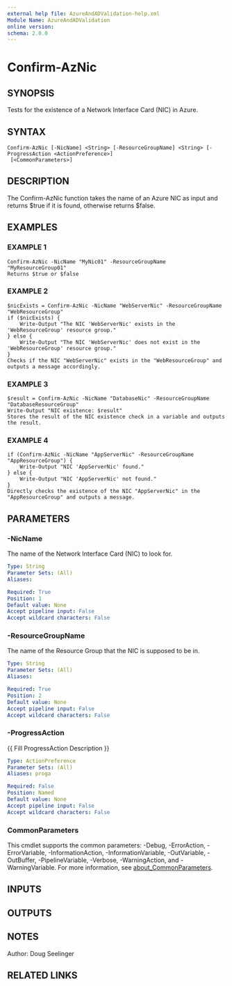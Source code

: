 ```yaml
---
external help file: AzureAndADValidation-help.xml
Module Name: AzureAndADValidation
online version:
schema: 2.0.0
---
```


# Confirm-AzNic

## SYNOPSIS
Tests for the existence of a Network Interface Card (NIC) in Azure.

## SYNTAX

```
Confirm-AzNic [-NicName] <String> [-ResourceGroupName] <String> [-ProgressAction <ActionPreference>]
 [<CommonParameters>]
```

## DESCRIPTION
The Confirm-AzNic function takes the name of an Azure NIC as input and returns $true if it is found,
otherwise returns $false.

## EXAMPLES

### EXAMPLE 1
```
Confirm-AzNic -NicName "MyNic01" -ResourceGroupName "MyResourceGroup01"
Returns $true or $false
```

### EXAMPLE 2
```
$nicExists = Confirm-AzNic -NicName "WebServerNic" -ResourceGroupName "WebResourceGroup"
if ($nicExists) {
    Write-Output "The NIC 'WebServerNic' exists in the 'WebResourceGroup' resource group."
} else {
    Write-Output "The NIC 'WebServerNic' does not exist in the 'WebResourceGroup' resource group."
}
Checks if the NIC "WebServerNic" exists in the "WebResourceGroup" and outputs a message accordingly.
```

### EXAMPLE 3
```
$result = Confirm-AzNic -NicName "DatabaseNic" -ResourceGroupName "DatabaseResourceGroup"
Write-Output "NIC existence: $result"
Stores the result of the NIC existence check in a variable and outputs the result.
```

### EXAMPLE 4
```
if (Confirm-AzNic -NicName "AppServerNic" -ResourceGroupName "AppResourceGroup") {
    Write-Output "NIC 'AppServerNic' found."
} else {
    Write-Output "NIC 'AppServerNic' not found."
}
Directly checks the existence of the NIC "AppServerNic" in the "AppResourceGroup" and outputs a message.
```

## PARAMETERS

### -NicName
The name of the Network Interface Card (NIC) to look for.

```yaml
Type: String
Parameter Sets: (All)
Aliases:

Required: True
Position: 1
Default value: None
Accept pipeline input: False
Accept wildcard characters: False
```

### -ResourceGroupName
The name of the Resource Group that the NIC is supposed to be in.

```yaml
Type: String
Parameter Sets: (All)
Aliases:

Required: True
Position: 2
Default value: None
Accept pipeline input: False
Accept wildcard characters: False
```

### -ProgressAction
{{ Fill ProgressAction Description }}

```yaml
Type: ActionPreference
Parameter Sets: (All)
Aliases: proga

Required: False
Position: Named
Default value: None
Accept pipeline input: False
Accept wildcard characters: False
```

### CommonParameters
This cmdlet supports the common parameters: -Debug, -ErrorAction, -ErrorVariable, -InformationAction, -InformationVariable, -OutVariable, -OutBuffer, -PipelineVariable, -Verbose, -WarningAction, and -WarningVariable. For more information, see [about_CommonParameters](http://go.microsoft.com/fwlink/?LinkID=113216).

## INPUTS

## OUTPUTS

## NOTES
Author: Doug Seelinger

## RELATED LINKS
